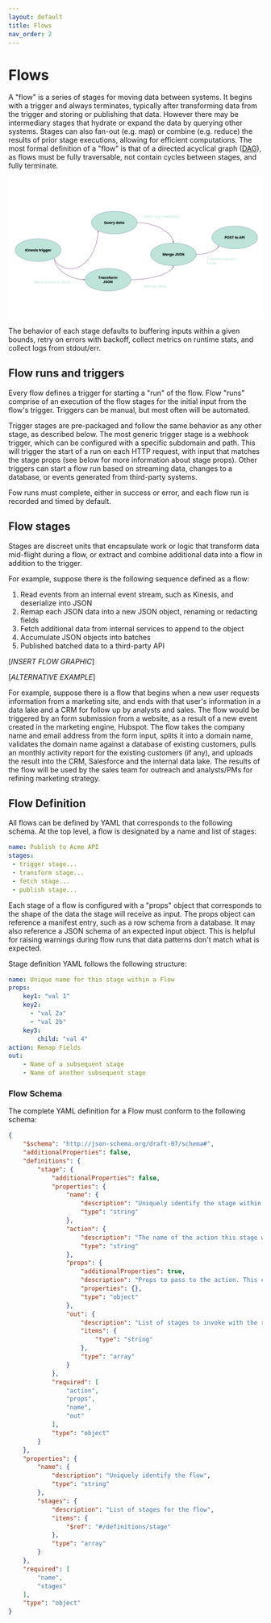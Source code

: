 ```yaml
---
layout: default
title: Flows
nav_order: 2
---
```


# Flows

A "flow" is a series of stages for moving data between systems. It begins with a trigger and always terminates, typically after transforming data from the trigger and storing or publishing that data. However there may be intermediary stages that hydrate or expand the data by querying other systems. Stages can also fan-out (e.g. map) or combine (e.g. reduce) the results of prior stage executions, allowing for efficient computations. The most formal definition of a "flow" is that of a directed acyclical graph ([DAG](https://en.wikipedia.org/wiki/Directed_acyclic_graph)), as flows must be fully traversable, not contain cycles between stages, and fully terminate.

![](../assets/images/Flows.svg)

The behavior of each stage defaults to buffering inputs within a given bounds, retry on errors with backoff, collect metrics on runtime stats, and collect logs from stdout/err.

## Flow runs and triggers
Every flow defines a trigger for starting a "run" of the flow. Flow "runs" comprise of an execution of the flow stages for the initial input from the flow's trigger. Triggers can be manual, but most often will be automated.

Trigger stages are pre-packaged and follow the same behavior as any other stage, as described below. The most generic trigger stage is a webhook trigger, which can be configured with a specific subdomain and path. This will trigger the start of a run on each HTTP request, with input that matches the stage props (see below for more information about stage props). Other triggers can start a flow run based on streaming data, changes to a database, or events generated from third-party systems.

Fow runs must complete, either in success or error, and each flow run is recorded and timed by default.

## Flow stages
Stages are discreet units that encapsulate work or logic that transform data mid-flight during a flow, or extract and combine additional data into a flow in addition to the trigger.

For example, suppose there is the following sequence defined as a flow:
 1. Read events from an internal event stream, such as Kinesis, and deserialize into JSON
 2. Remap each JSON data into a new JSON object, renaming or redacting fields
 3. Fetch additional data from internal services to append to the object
 4. Accumulate JSON objects into batches
 5. Published batched data to a third-party API

[_INSERT FLOW GRAPHIC_]
 
[_ALTERNATIVE EXAMPLE_]

For example, suppose there is a flow that begins when a new user requests information from a marketing site, and ends with that user's information in a data lake and a CRM for follow up by analysts and sales. The flow would be triggered by an form submission from a website, as a result of a new event created in the marketing engine, Hubspot. The flow takes the company name and email address from the form input, splits it into a domain name, validates the domain name against a database of existing customers, pulls an monthly activity report for the existing customers (if any), and uploads the result into the CRM, Salesforce and the internal data lake. The results of the flow will be used by the sales team for outreach and analysts/PMs for refining marketing strategy.

## Flow Definition

All flows can be defined by YAML that corresponds to the following schema. At the top level, a flow is designated by a name and list of stages:

```yaml
name: Publish to Acme API
stages:
 - trigger stage...
 - transform stage...
 - fetch stage...
 - publish stage...
```

Each stage of a flow is configured with a "props" object that corresponds to the shape of the data the stage will receive as input. The props object can reference a manifest entry, such as a row schema from a database. It may also reference a JSON schema of an expected input object. This is helpful for raising warnings during flow runs that data patterns don't match what is expected.

Stage definition YAML follows the following structure:
```yaml
name: Unique name for this stage within a Flow
props:
    key1: "val 1"
    key2:
      - "val 2a"
      - "val 2b"
    key3:
        child: "val 4"
action: Remap Fields
out:
    - Name of a subsequent stage
    - Name of another subsequent stage
```

### Flow Schema
The complete YAML definition for a Flow must conform to the following schema:

```json
{
    "$schema": "http://json-schema.org/draft-07/schema#",
    "additionalProperties": false,
    "definitions": {
        "stage": {
            "additionalProperties": false,
            "properties": {
                "name": {
                    "description": "Uniquely identify the stage within a flow",
                    "type": "string"
                },
                "action": {
                    "description": "The name of the action this stage will perform. The name could be custom to identify this stage, or correspond to a packaged stage.",
                    "type": "string"
                },
                "props": {
                    "additionalProperties": true,
                    "description": "Props to pass to the action. This can be a json schema, loosely define data types or reference manifest items.",
                    "properties": {},
                    "type": "object"
                },
                "out": {
                    "description": "List of stages to invoke with the result of this stage.",
                    "items": {
                        "type": "string"
                    },
                    "type": "array"
                }
            },
            "required": [
                "action",
                "props",
                "name",
                "out"
            ],
            "type": "object"
        }
    },
    "properties": {
        "name": {
            "description": "Uniquely identify the flow",
            "type": "string"
        },
        "stages": {
            "description": "List of stages for the flow",
            "items": {
                "$ref": "#/definitions/stage"
            },
            "type": "array"
        }
    },
    "required": [
        "name",
        "stages"
    ],
    "type": "object"
}
```